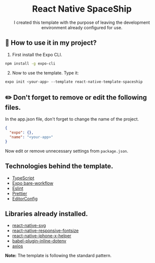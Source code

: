 <h1 align="center">React Native SpaceShip</h1>

<p align="center">
  I created this template with the purpose of leaving the development environment already configured for use.
</p>

## 🚀 How to use it in my project?

1. First install the Expo CLI.
```zsh
npm install -g expo-cli
```

2. Now to use the template. Type it:
```zsh
expo init <your-app> --template react-native-template-spaceship
```

## ✏️ Don't forget to remove or edit the following files.

In the app.json file, don't forget to change the name of the project.

```json
{
  "expo": {},
  "name": "<your-app>"
}
```
Now edit or remove unnecessary settings from <code>package.json</code>.

## Technologies behind the template.
- [TypeScript](https://www.typescriptlang.org/)
- [Expo bare-workflow](https://docs.expo.dev/introduction/managed-vs-bare/#bare-workflow)
- [Eslint](https://eslint.org/)
- [Prettier](https://prettier.io/)
- [EditorConfig](https://editorconfig.org/)

## Libraries already installed.
- [react-native-svg](https://www.npmjs.com/package/react-native-svg)
- [react-native-responsive-fontsize](https://www.npmjs.com/package/react-native-responsive-fontsize)
- [react-native-iphone-x-helper](https://www.npmjs.com/package/react-native-iphone-x-helper)
- [babel-plugin-inline-dotenv](https://www.npmjs.com/package/babel-plugin-inline-dotenv)
- [axios](https://axios-http.com/)

**Note:** The template is following the standard pattern.
